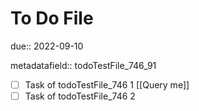 # To Do File

due:: 2022-09-10

metadatafield:: todoTestFile_746\_91

- [ ] Task of todoTestFile_746 1 [[Query me]]
- [ ] Task of todoTestFile_746 2
